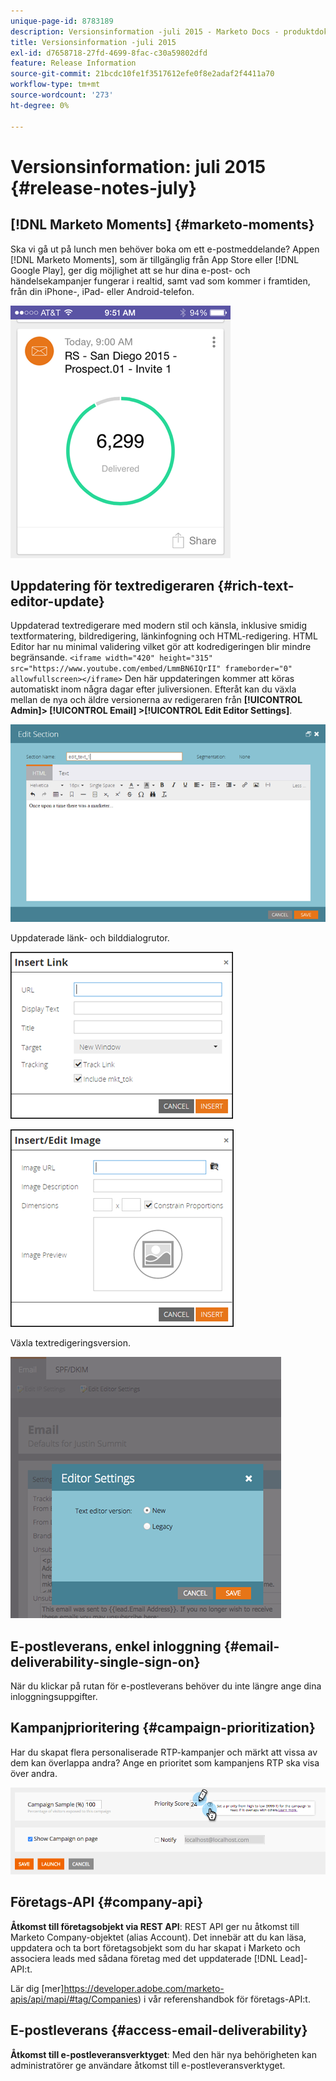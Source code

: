 ```yaml
---
unique-page-id: 8783189
description: Versionsinformation -juli 2015 - Marketo Docs - produktdokumentation
title: Versionsinformation -juli 2015
exl-id: d7658718-27fd-4699-8fac-c30a59802dfd
feature: Release Information
source-git-commit: 21bcdc10fe1f3517612efe0f8e2adaf2f4411a70
workflow-type: tm+mt
source-wordcount: '273'
ht-degree: 0%

---
```


# Versionsinformation: juli 2015 {#release-notes-july}

## [!DNL Marketo Moments] {#marketo-moments}

Ska vi gå ut på lunch men behöver boka om ett e-postmeddelande? Appen [!DNL Marketo Moments], som är tillgänglig från App Store eller [!DNL Google Play], ger dig möjlighet att se hur dina e-post- och händelsekampanjer fungerar i realtid, samt vad som kommer i framtiden, från din iPhone-, iPad- eller Android-telefon.

![](assets/image2015-7-10-9-3a42-3a29.png)

## Uppdatering för textredigeraren {#rich-text-editor-update}

Uppdaterad textredigerare med modern stil och känsla, inklusive smidig textformatering, bildredigering, länkinfogning och HTML-redigering. HTML Editor har nu minimal validering vilket gör att kodredigeringen blir mindre begränsande.
`<iframe width="420" height="315" src="https://www.youtube.com/embed/LmmBN6IQrII" frameborder="0" allowfullscreen></iframe>` Den här uppdateringen kommer att köras automatiskt inom några dagar efter juliversionen. Efteråt kan du växla mellan de nya och äldre versionerna av redigeraren från **[!UICONTROL Admin]> [!UICONTROL Email] >[!UICONTROL Edit Editor Settings]**.

![](assets/image2015-7-10-9-3a42-3a44.png)

Uppdaterade länk- och bilddialogrutor.

![](assets/image2015-7-10-9-3a42-3a57.png)

![](assets/image2015-7-10-9-3a43-3a20.png)

Växla textredigeringsversion.

![](assets/image2015-7-10-9-3a43-3a32.png)

## E-postleverans, enkel inloggning {#email-deliverability-single-sign-on}

När du klickar på rutan för e-postleverans behöver du inte längre ange dina inloggningsuppgifter.

## Kampanjprioritering {#campaign-prioritization}

Har du skapat flera personaliserade RTP-kampanjer och märkt att vissa av dem kan överlappa andra? Ange en prioritet som kampanjens RTP ska visa över andra.

![](assets/image2015-7-9-20-3a20-3a58.png)

## Företags-API {#company-api}

**Åtkomst till företagsobjekt via REST API**: REST API ger nu åtkomst till Marketo Company-objektet (alias Account). Det innebär att du kan läsa, uppdatera och ta bort företagsobjekt som du har skapat i Marketo och associera leads med sådana företag med det uppdaterade [!DNL Lead]-API:t.

Lär dig [mer]<https://developer.adobe.com/marketo-apis/api/mapi/#tag/Companies>) i vår referenshandbok för företags-API:t.

## E-postleverans {#access-email-deliverability}

**Åtkomst till e-postleveransverktyget**: Med den här nya behörigheten kan administratörer ge användare åtkomst till e-postleveransverktyget.
